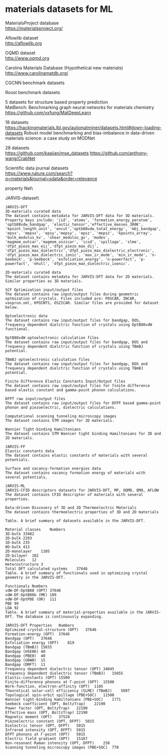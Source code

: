 # materials datasets for ML

MaterialsProject database\
https://materialsproject.org/

Aflowlib dataset\
http://aflowlib.org

OQMD dataset\
http://www.oqmd.org

Carolina Materials Database (Hypothetical new materials)\
http://www.carolinamatdb.org/


CGCNN benchmark datasets

Roost benchmark datasets


5 datasets for structure based property prediction\
MatBench: Benchmarking graph neural networks for materials chemistry\
https://github.com/vxfung/MatDeepLearn

18 datasets\
https://hackingmaterials.lbl.gov/automatminer/datasets.html#down-loading-datasets
Robust model benchmarking and bias-imbalance in data-driven materials science: a case study on MODNet


28 datasets\
https://github.com/kaaiian/mse_datasets
https://github.com/anthony-wang/CrabNet

Scientific data journal datasets\
https://www.nature.com/search?q=materials&journal=sdata&order=relevance

property Net\


JARVIS-dataset\
```code
JARVIS-DFT
3D-materials curated data
The dataset contains metadata for JARVIS-DFT data for 3D materials. Property keys include: 'jid', 'atoms', 'formation_energy_peratom', 'optb88vdw_bandgap', 'elastic_tensor','effective_masses_300K', 'kpoint_length_unit', 'encut','optb88vdw_total_energy', 'mbj_bandgap', 'epsx', 'mepsx', 'epsy','mepsy', 'epsz', 'mepsz', 'kpoints_array', 'bulk_modulus_kv', 'shear_modulus_gv', 'modes', 'magmom_outcar','magmom_oszicar', 'icsd', 'spillage', 'slme', 'dfpt_piezo_max_eij','dfpt_piezo_max_dij', 'dfpt_piezo_max_dielectric','dfpt_piezo_max_dielectric_electronic', 'dfpt_piezo_max_dielectric_ionic', 'max_ir_mode', 'min_ir_mode', 'n-Seebeck', 'p-Seebeck', 'exfoliation_energy', 'n-powerfact', 'p-powerfact', 'ehull', 'dfpt_piezo_max_dielectric_ioonic'.

2D-materials curated data
The dataset contains metadata for JARVIS-DFT data for 2D materials. Similar properties as 3D materials.

SCF Optimization input/output files
The dataset contains raw input/output files during geometric optmization of crystals. Files included are: POSCAR, INCAR, vasprun.xml, KPOINTS, OSZICAR. Similar files are provided for dataset below.

Optoelectronic data
The dataset contains raw input/output files for bandgap, DOS, frequency dependent dielctric function of crystals using OptB88vdW functional.

OptB88vdW optoelectronic calculation files
The dataset contains raw input/output files for bandgap, DOS and frequency dependent dielctric function of crystals using TBmBJ potential.

TBmBJ optoelectronic calculation files
The dataset contains raw input/output files for bandgap, DOS and frequency dependent dielctric function of crystals using TBmBJ potential.

Finite Difference Elastic Constants Input/Output files
The dataset contains raw input/output files for finite difference based elastic constant and gamma-point phonon calculations.

DFPT raw input/output files
The dataset contains raw input/output files for DFPT based gamma-point phonon and piezoelectric, dielectric calculations.

Computational scanning tunneling microscopy images
The dataset contains STM images for 2D materials.

Wannier Tight-binding Hamiltonians
The dataset contains STM Wannier tight binding Hamiltonians for 3D and 2D materials.

JARVIS-FF
Elastic constants data
The dataset contains elastic constants of materials with several potentials.

Surface and vacancy-formation energies data
The dataset contains vacancy formation energy of materials with several potentials.

JARVIS-ML
JARVIS-CFID descriptors datasets for JARVIS-DFT, MP, OQMD, QM9, AFLOW
The dataset contains CFID descriptor of materials with several properties.

Data-driven Discovery of 3D and 2D Thermoelectric Materials
The dataset contains thermoelectric properties of 3D and 2D materials

Table. A brief summary of datasets available in the JARVIS-DFT.

Material classes	Numbers
3D-bulk	33482
2D-bulk	2293
1D-bulk	235
0D-bulk	413
2D-monolayer	1105
2D-bilayer	102
Molecules	12
Heterostructure	3
Total DFT calculated systems	37646
Table. A brief summary of functionals used in optimizing crystal geometry in the JARVIS-DFT.

Functionals	Numbers
vdW-DF-OptB88 (OPT)	37646
vdW-DF-OptB86b (MK)	109
vdW-DF-OptPBE (OR)	111
PBE	99
LDA	92
Table. A brief summary of material-properties available in the JARVIS-DFT. The database is continuously expanding.

JARVIS-DFT Properties	Numbers
Optimized crystal-structure (OPT)	37646
Formation-energy (OPT)	37646
Bandgap (OPT)	37646
Exfoliation energy (OPT)	819
Bandgap (TBmBJ)	15655
Bandgap (HSE06)	40
Bandgap (PBE0)	40
Bandgap (G0W0)	15
Bandgap (DMFT)	11
Frequency dependent dielectric tensor (OPT)	34045
Frequency dependent dielectric tensor (TBmBJ)	15655
Elastic-constants (OPT)	15500
Finite-difference phonons at Г-point (OPT)	15500
Work-function, electron-affinity (OPT)	1105
Theoretical solar-cell efficiency (SLME) (TBmBJ)	5097
Topological spin-orbit spillage (PBE+SOC)	11500
Wannier tight-binding Hamiltonians (PBE+SOC)	1771
Seebeck coefficient (OPT, BoltzTrap)	22190
Power factor (OPT, BoltzTrap)	22190
Effective mass (OPT, BoltzTrap)	22190
Magnetic moment (OPT)	37528
Piezoelectric constant (OPT, DFPT)	5015
Dielectric tensor (OPT, DFPT)	5015
Infrared intensity (OPT, DFPT)	5015
DFPT phonons at Г-point (OPT)	5015
Electric field gradient (OPT)	15187
Non-resonant Raman intensity (OPT, DFPT)	250
Scanning tunneling microscopy images (PBE+SOC)	770

```


